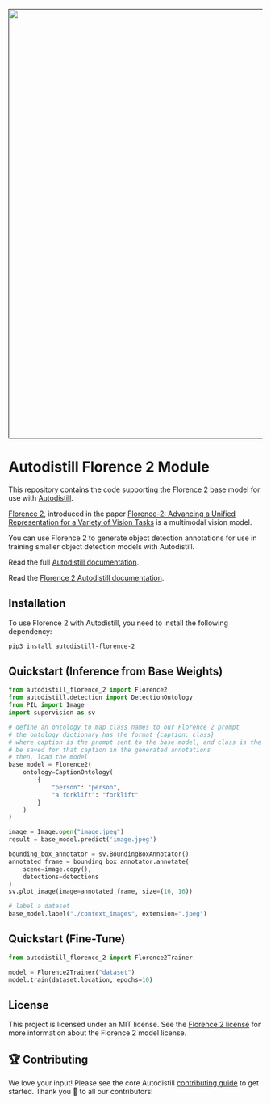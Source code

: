 <div align="center">
  <p>
    <a align="center" href="" target="_blank">
      <img
        width="850"
        src="https://media.roboflow.com/open-source/autodistill/autodistill-banner.png?3"
      >
    </a>
  </p>
</div>

# Autodistill Florence 2 Module

This repository contains the code supporting the Florence 2 base model for use with [Autodistill](https://github.com/autodistill/autodistill).

[Florence 2](https://huggingface.co/microsoft/Florence-2-large), introduced in the paper [Florence-2: Advancing a Unified Representation for a Variety of Vision Tasks](https://arxiv.org/abs/2311.06242) is a multimodal vision model.

You can use Florence 2 to generate object detection annotations for use in training smaller object detection models with Autodistill.

Read the full [Autodistill documentation](https://autodistill.github.io/autodistill/).

Read the [Florence 2 Autodistill documentation](https://docs.autodistill.com/target_models/florence2/).

## Installation

To use Florence 2 with Autodistill, you need to install the following dependency:

```bash
pip3 install autodistill-florence-2
```

## Quickstart (Inference from Base Weights)

```python
from autodistill_florence_2 import Florence2
from autodistill.detection import DetectionOntology
from PIL import Image
import supervision as sv

# define an ontology to map class names to our Florence 2 prompt
# the ontology dictionary has the format {caption: class}
# where caption is the prompt sent to the base model, and class is the label that will
# be saved for that caption in the generated annotations
# then, load the model
base_model = Florence2(
    ontology=CaptionOntology(
        {
            "person": "person",
            "a forklift": "forklift"
        }
    )
)

image = Image.open("image.jpeg")
result = base_model.predict('image.jpeg')

bounding_box_annotator = sv.BoundingBoxAnnotator()
annotated_frame = bounding_box_annotator.annotate(
    scene=image.copy(),
    detections=detections
)
sv.plot_image(image=annotated_frame, size=(16, 16))

# label a dataset
base_model.label("./context_images", extension=".jpeg")
```

## Quickstart (Fine-Tune)

```python
from autodistill_florence_2 import Florence2Trainer

model = Florence2Trainer("dataset")
model.train(dataset.location, epochs=10)
```

## License

This project is licensed under an MIT license. See the [Florence 2 license](https://huggingface.co/microsoft/Florence-2-large) for more information about the Florence 2 model license.

## 🏆 Contributing

We love your input! Please see the core Autodistill [contributing guide](https://github.com/autodistill/autodistill/blob/main/CONTRIBUTING.md) to get started. Thank you 🙏 to all our contributors!

